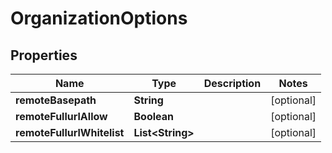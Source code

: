 
# OrganizationOptions

## Properties
Name | Type | Description | Notes
------------ | ------------- | ------------- | -------------
**remoteBasepath** | **String** |  |  [optional]
**remoteFullurlAllow** | **Boolean** |  |  [optional]
**remoteFullurlWhitelist** | **List&lt;String&gt;** |  |  [optional]



